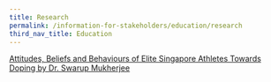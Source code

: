 ```yaml
---
title: Research
permalink: /information-for-stakeholders/education/research
third_nav_title: Education
---
```

[Attitudes, Beliefs and Behaviours of Elite Singapore Athletes Towards Doping by Dr. Swarup Mukherjee](Attitudes-behaviours-of-elite-Singapore-athletes-towards-doping.pdf)


